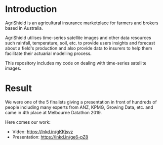 # Introduction
AgriShield is an agricultural insurance marketplace for farmers and brokers based in Australia.

AgriShield utilises time-series satellite images and other data resources such rainfall, temperature, soil, etc. to provide users insights and forecast about a field's production and also provide data to insurers to help them facilitate their actuarial modelling process.

This repository includes my code on dealing with time-series satellite images.

# Result
We were one of the 5 finalists giving a presentation in front of hundreds of people including many experts from ANZ, KPMG, Growing Data, etc. and came in 4th place at Melbourne Datathon 2019. 

Here comes our work:
- Video: https://lnkd.in/gKKjsvz
- Presentation: https://lnkd.in/ge6-pZ8
